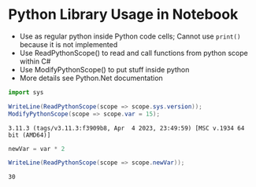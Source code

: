 # Python Library Usage in Notebook

* Use as regular python inside Python code cells; Cannot use `print()` because it is not implemented
* Use ReadPythonScope() to read and call functions from python scope within C#
* Use ModifyPythonScope() to put stuff inside python
* More details see Python.Net documentation

```Python
import sys
```

```C#
WriteLine(ReadPythonScope(scope => scope.sys.version));
ModifyPythonScope(scope => scope.var = 15);
```

```Cache
3.11.3 (tags/v3.11.3:f3909b8, Apr  4 2023, 23:49:59) [MSC v.1934 64 bit (AMD64)]
```

```Python
newVar = var * 2
```

```C#
WriteLine(ReadPythonScope(scope => scope.newVar));
```

```Cache
30
```